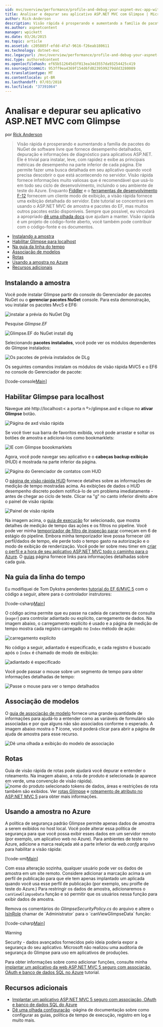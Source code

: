 ```yaml
---
uid: mvc/overview/performance/profile-and-debug-your-aspnet-mvc-app-with-glimpse
title: Analisar e depurar seu aplicativo ASP.NET MVC com Glimpse | Microsoft Docs
author: Rick-Anderson
description: Visão rápida é prosperando e aumentando a família de pacotes do NuGet de software livre que fornece desempenho detalhados, depuração e informações de diagnóstico para o ASP.NET um...
ms.author: aspnetcontent
manager: wpickett
ms.date: 03/26/2015
ms.topic: article
ms.assetid: c205805f-efdd-4fa7-9616-f26eab180611
ms.technology: dotnet-mvc
msc.legacyurl: /mvc/overview/performance/profile-and-debug-your-aspnet-mvc-app-with-glimpse
msc.type: authoredcontent
ms.openlocfilehash: ef65b512645d3f013ea34d3557da93254425c419
ms.sourcegitcommit: 953ff9ea4369f154d6fd0239599279ddd3280009
ms.translationtype: MT
ms.contentlocale: pt-BR
ms.lasthandoff: 07/03/2018
ms.locfileid: "37391064"
---
```

<a name="profile-and-debug-your-aspnet-mvc-app-with-glimpse"></a>Analisar e depurar seu aplicativo ASP.NET MVC com Glimpse
====================
por [Rick Anderson](https://github.com/Rick-Anderson)

> Visão rápida é prosperando e aumentando a família de pacotes do NuGet de software livre que fornece desempenho detalhados, depuração e informações de diagnóstico para aplicativos ASP.NET. Ele é trivial para instalar, leve, com rapidez e exibe as principais métricas de desempenho na parte inferior de cada página. Ele permite fazer uma busca detalhada em seu aplicativo quando você precisa descobrir o que está acontecendo no servidor. Visão rápida fornece informações muito valiosas que é recomendável que usá-lo em todo seu ciclo de desenvolvimento, incluindo o seu ambiente de teste do Azure. Enquanto [Fiddler](http://www.telerik.com/fiddler) e o [ferramentas de desenvolvimento F-12](https://msdn.microsoft.com/library/ie/gg589512(v=vs.85).aspx) fornecem um cliente modo de exibição, a visão rápida fornece uma exibição detalhada do servidor. Este tutorial se concentrará em usando o ASP.NET MVC de amostra e pacotes do EF, mas muitos outros pacotes estão disponíveis. Sempre que possível, eu vinculará a apropriado [dê uma olhada docs](http://getglimpse.com/Docs/) que ajudam a manter. Visão rápida é um projeto de código-fonte aberto, você também pode contribuir com o código-fonte e os documentos.


- [Instalando a amostra](#ig)
- [Habilitar Glimpse para localhost](#eg)
- [Na guia da linha do tempo](#Time)
- [Associação de modelos](#mb)
- [Rotas](#route)
- [Usando a amostra no Azure](#da)
- [Recursos adicionais](#addRes)

<a id="ig"></a>
## <a name="installing-glimpse"></a>Instalando a amostra

Você pode instalar Glimpse partir do console do Gerenciador de pacotes NuGet ou o **gerenciar pacotes NuGet** console. Para esta demonstração, vou instalar os pacotes Mvc5 e EF6:

![instalar a prévia do NuGet Dlg](profile-and-debug-your-aspnet-mvc-app-with-glimpse/_static/image1.png)

Pesquise *Glimpse.EF*

![Glimpse.EF do NuGet install dlg](profile-and-debug-your-aspnet-mvc-app-with-glimpse/_static/image2.png)

Selecionando **pacotes instalados**, você pode ver os módulos dependentes do Glimpse instalados:

![Os pacotes de prévia instalados de DLg](profile-and-debug-your-aspnet-mvc-app-with-glimpse/_static/image3.png)

Os seguintes comandos instalam os módulos de visão rápida MVC5 e o EF6 no console do Gerenciador de pacote:

[!code-console[Main](profile-and-debug-your-aspnet-mvc-app-with-glimpse/samples/sample1.cmd)]

<a id="eg"></a>
## <a name="enable-glimpse-for-localhost"></a>Habilitar Glimpse para localhost

Navegue até http://localhost:&lt; a porta n º&gt;/glimpse.axd e clique no <strong>ativar Glimpse</strong> botão.

![Página de axd visão rápida](profile-and-debug-your-aspnet-mvc-app-with-glimpse/_static/image4.png)

Se você tiver sua barra de favoritos exibida, você pode arrastar e soltar os botões de amostra e adicioná-los como bookmarklets:

![IE com Glimpse boookmarklets](profile-and-debug-your-aspnet-mvc-app-with-glimpse/_static/image5.png)

Agora, você pode navegar seu aplicativo e o **cabeças backup exibição** (HUD) é mostrada na parte inferior da página.

![Página do Gerenciador de contatos com HUD](profile-and-debug-your-aspnet-mvc-app-with-glimpse/_static/image6.png)

O [página de visão rápida HUD](http://getglimpse.com/Docs/Heads-up-Display) fornece detalhes sobre as informações de medição de tempo mostradas acima. As exibições de dados o HUD desempenho discreto podem notificá-lo de um problema imediatamente - antes de chegar ao ciclo de teste. Clicar na &quot;g&quot; no canto inferior direito abre o painel de visão rápida:

![Painel de visão rápida](profile-and-debug-your-aspnet-mvc-app-with-glimpse/_static/image7.png)

Na imagem acima, o [guia de execução](http://getglimpse.com/Docs/Execution-Tab) for selecionado, que mostra detalhes de medição de tempo das ações e os filtros no pipeline. Você pode ver minha [temporizador de filtro de inspeção parar](http://www.nuget.org/packages/StopWatch/) começam em 6 de estágio do pipeline. Embora minha temporizador leve possa fornecer útil perfil/dados de tempo, ele perde todo o tempo gasto na autorização e o modo de exibição de renderização. Você pode ler sobre meu timer em [criar o perfil e a hora de seu aplicativo ASP.NET MVC todo o caminho para o Azure](https://blogs.msdn.com/b/webdev/archive/2014/07/29/profile-and-time-your-asp-net-mvc-app-all-the-way-to-azure.aspx). O [guias](http://getglimpse.com/Docs/Tabs) página fornece links para informações detalhadas sobre cada guia.

<a id="Time"></a>
## <a name="the-timeline-tab"></a>Na guia da linha do tempo

Eu modifiquei de Tom Dykstra pendentes [tutorial do EF 6/MVC 5](../getting-started/getting-started-with-ef-using-mvc/creating-an-entity-framework-data-model-for-an-asp-net-mvc-application.md) com o código a seguir, altere para o controlador instrutores:

[!code-csharp[Main](profile-and-debug-your-aspnet-mvc-app-with-glimpse/samples/sample2.cs?highlight=1,20-31)]

O código acima permite que eu passe na cadeia de caracteres de consulta (`eager`) para controlar adiantado ou explícito, carregamento de dados. Na imagem abaixo, o carregamento explícito é usado e a página de medição de tempo mostra cada registro carregado no `Index` método de ação:

![carregamento explícito](profile-and-debug-your-aspnet-mvc-app-with-glimpse/_static/image8.png)

No código a seguir, adiantado é especificado, e cada registro é buscado após o `Index` é chamado de modo de exibição:

![adiantado é especificado](profile-and-debug-your-aspnet-mvc-app-with-glimpse/_static/image9.png)

Você pode passar o mouse sobre um segmento de tempo para obter informações detalhadas de tempo:

![Passe o mouse para ver o tempo detalhados](profile-and-debug-your-aspnet-mvc-app-with-glimpse/_static/image10.png)

<a id="mb"></a>
## <a name="model-binding"></a>Associação de modelos

O [guia de associação de modelo](http://getglimpse.com/Docs/Model-Binding-Tab) fornece uma grande quantidade de informações para ajudá-lo a entender como as variáveis de formulário são associadas e por que alguns não são associados conforme o esperado. A imagem abaixo mostra o **?** ícone, você poderá clicar para abrir a página de ajuda de amostra para esse recurso.

![Dê uma olhada a exibição do modelo de associação](profile-and-debug-your-aspnet-mvc-app-with-glimpse/_static/image11.png)

<a id="route"></a>
## <a name="routes"></a>Rotas

 Guia de visão rápida de rotas pode ajudará você depurar e entender o roteamento. Na imagem abaixo, a rota de produto é selecionada (e aparece em verde, uma convenção de visão rápida). ![nome do produto selecionado](profile-and-debug-your-aspnet-mvc-app-with-glimpse/_static/image12.png) tokens de dados, áreas e restrições de rota também são exibidos. Ver [rotas Glimpse](http://getglimpse.com/Docs/Routes-Tab) e [roteamento de atributo no ASP.NET MVC 5](https://blogs.msdn.com/b/webdev/archive/2013/10/17/attribute-routing-in-asp-net-mvc-5.aspx) para obter mais informações. 

<a id="da"></a>
## <a name="using-glimpse-on-azure"></a>Usando a amostra no Azure

A política de segurança padrão Glimpse permite apenas dados de amostra a serem exibidos no host local. Você pode alterar essa política de segurança para que você possa exibir esses dados em um servidor remoto (por exemplo, um aplicativo web no Azure). Para ambientes de teste no Azure, adicione a marca realçada até a parte inferior da *web.confg* arquivo para habilitar a visão rápida:

[!code-xml[Main](profile-and-debug-your-aspnet-mvc-app-with-glimpse/samples/sample3.xml?highlight=2-6)]

Com essa alteração sozinha, qualquer usuário pode ver os dados de amostra em um site remoto. Considere adicionar a marcação acima a um perfil de publicação para que ele tem apenas implantado um aplicada quando você usa esse perfil de publicação (por exemplo, seu proifle de teste do Azure.) Para restringir os dados de amostra, adicionaremos o `canViewGlimpseData` função e só permitir que os usuários nessa função para exibir dados de amostra.

Remova os comentários do *GlimpseSecurityPolicy.cs* do arquivo e altere o [IsInRole](https://msdn.microsoft.com/library/system.security.principal.iprincipal.isinrole(v=vs.110).aspx) chamar de `Administrator` para o `canViewGlimpseData` função:

[!code-csharp[Main](profile-and-debug-your-aspnet-mvc-app-with-glimpse/samples/sample4.cs?highlight=6)]

> [!WARNING]
> Security - dados avançados fornecidos pelo ideia poderia expor a segurança do seu aplicativo. Microsoft não realizou uma auditoria de segurança do Glimpse para uso em aplicativos de produções.


Para obter informações sobre como adicionar funções, consulte minha [implantar um aplicativo da web ASP.NET MVC 5 seguro com associação, OAuth e banco de dados SQL no Azure](https://azure.microsoft.com/documentation/articles/web-sites-dotnet-deploy-aspnet-mvc-app-membership-oauth-sql-database/) tutorial.

<a id="addRes"></a>
## <a name="additional-resources"></a>Recursos adicionais

- [Implantar um aplicativo ASP.NET MVC 5 seguro com associação, OAuth e banco de dados SQL do Azure](https://azure.microsoft.com/documentation/articles/web-sites-dotnet-deploy-aspnet-mvc-app-membership-oauth-sql-database/)
- [Dê uma olhada configuração](http://getglimpse.com/Docs/Configuration) -página de documentação sobre como configurar as guias, política de tempo de execução, registro em log e muito mais.
